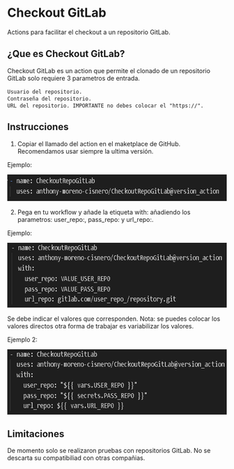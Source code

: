 # Checkout GitLab

Actions para facilitar el checkout a un repositorio GitLab.

## ¿Que es Checkout GitLab?

Checkout GitLab es un action que permite el clonado de un repositorio GitLab solo requiere 3 parametros de entrada.

	Usuario del repositorio.
	Contraseña del repositorio.
	URL del repositorio. IMPORTANTE no debes colocar el "https://".

## Instrucciones

1. Copiar el llamado del action en el maketplace de GitHub. Recomendamos usar siempre la ultima versión.

Ejemplo:

<p align="center">
  <img width="671" height="61" alt="action" src="public/img/action.PNG">
</p>

2. Pega en tu workflow y añade la etiqueta with: añadiendo los parametros: user_repo:, pass_repo: y  url_repo:.

Ejemplo:

<p align="center">
  <img width="667" height="149" alt="action_with" src="public/img/action_with.PNG">
</p>

Se debe indicar el valores que corresponden. Nota: se puedes colocar los valores directos otra forma de trabajar es variabilizar los valores.

Ejemplo 2:

<p align="center">
  <img width="654" height="150" alt="action_with_variables" src="public/img/action_with_variables.PNG">
</p>

## Limitaciones

De momento solo se realizaron pruebas con repositorios GitLab. No se descarta su compatibiliad con otras compañias.